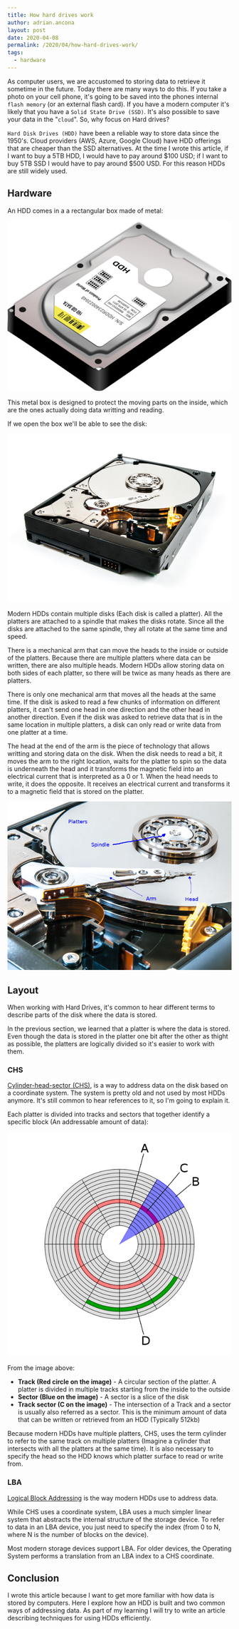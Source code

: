 ```yaml
---
title: How hard drives work
author: adrian.ancona
layout: post
date: 2020-04-08
permalink: /2020/04/how-hard-drives-work/
tags:
  - hardware
---
```


As computer users, we are accustomed to storing data to retrieve it sometime in the future. Today there are many ways to do this. If you take a photo on your cell phone, it's going to be saved into the phones internal `flash memory` (or an external flash card). If you have a modern computer it's likely that you have a `Solid State Drive (SSD)`. It's also possible to save your data in the "`cloud`". So, why focus on Hard drives?

`Hard Disk Drives (HDD)` have been a reliable way to store data since the 1950's. Cloud providers (AWS, Azure, Google Cloud) have HDD offerings that are cheaper than the SSD alternatives. At the time I wrote this article, if I want to buy a 5TB HDD, I would have to pay around $100 USD; if I want to buy 5TB SSD I would have to pay around $500 USD. For this reason HDDs are still widely used.

## Hardware

An HDD comes in a a rectangular box made of metal:

[<img src="/images/posts/hdd-box.png" alt="Hard Disk Drive" />](/images/posts/hdd-box.png)

This metal box is designed to protect the moving parts on the inside, which are the ones actually doing data writting and reading.

If we open the box we'll be able to see the disk:

[<img src="/images/posts/hdd-inside.jpg" alt="Hard Disk Drive Inside" />](/images/posts/hdd-inside.jpg)

Modern HDDs contain multiple disks (Each disk is called a platter). All the platters are attached to a spindle that makes the disks rotate. Since all the disks are attached to the same spindle, they all rotate at the same time and speed.

There is a mechanical arm that can move the heads to the inside or outside of the platters. Because there are multiple platters where data can be written, there are also multiple heads. Modern HDDs allow storing data on both sides of each platter, so there will be twice as many heads as there are platters.

There is only one mechanical arm that moves all the heads at the same time. If the disk is asked to read a few chunks of information on different platters, it can't send one head in one direction and the other head in another direction. Even if the disk was asked to retrieve data that is in the same location in multiple platters, a disk can only read or write data from one platter at a time.

The head at the end of the arm is the piece of technology that allows writting and storing data on the disk. When the disk needs to read a bit, it moves the arm to the right location, waits for the platter to spin so the data is underneath the head and it transforms the magnetic field into an electrical current that is interpreted as a 0 or 1. When the head needs to write, it does the opposite. It receives an electrical current and transforms it to a magnetic field that is stored on the platter.

[<img src="/images/posts/hdd-parts.jpg" alt="Hard Disk Drive Parts" />](/images/posts/hdd-parts.jpg)

## Layout

When working with Hard Drives, it's common to hear different terms to describe parts of the disk where the data is stored.

In the previous section, we learned that a platter is where the data is stored. Even though the data is stored in the platter one bit after the other as thight as possible, the platters are logically divided so it's easier to work with them.

### CHS

[Cylinder-head-sector (CHS)](https://en.wikipedia.org/wiki/Cylinder-head-sector), is a way to address data on the disk based on a coordinate system. The system is pretty old and not used by most HDDs anymore. It's still common to hear references to it, so I'm going to explain it.

Each platter is divided into tracks and sectors that together identify a specific block (An addressable amount of data):

[<img src="/images/posts/tracks-and-sectors.png" alt="Hard Drive Tracks and Sectors" />](/images/posts/tracks-and-sectors.png)

From the image above:

- **Track (Red circle on the image)** - A circular section of the platter. A platter is divided in multiple tracks starting from the inside to the outside
- **Sector (Blue on the image)** - A sector is a slice of the disk
- **Track sector (C on the image)** - The intersection of a Track and a sector is usually also referred as a sector. This is the minimum amount of data that can be written or retrieved from an HDD (Typically 512kb)

Because modern HDDs have multiple platters, CHS, uses the term cylinder to refer to the same track on multiple platters (Imagine a cylinder that intersects with all the platters at the same time). It is also necessary to specify the head so the HDD knows which platter surface to read or write from.

### LBA

[Logical Block Addressing](https://en.wikipedia.org/wiki/Logical_block_addressing) is the way modern HDDs use to address data.

While CHS uses a coordinate system, LBA uses a much simpler linear system that abstracts the internal structure of the storage device. To refer to data in an LBA device, you just need to specify the index (from 0 to N, where N is the number of blocks on the device).

Most modern storage devices support LBA. For older devices, the Operating System performs a translation from an LBA index to a CHS coordinate.

## Conclusion

I wrote this article because I want to get more familiar with how data is stored by computers. Here I explore how an HDD is built and two common ways of addressing data. As part of my learning I will try to write an article describing techniques for using HDDs efficiently.
